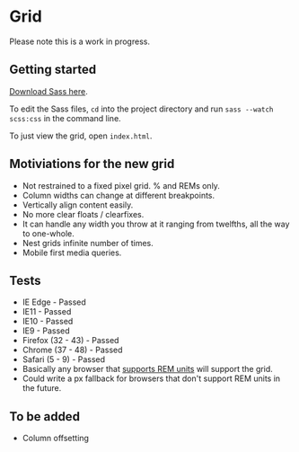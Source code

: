 # Grid

Please note this is a work in progress.

## Getting started

[Download Sass here](http://sass-lang.com/install).

To edit the Sass files, `cd` into the project directory and run `sass --watch scss:css` in the command line.

To just view the grid, open `index.html`.

## Motiviations for the new grid
* Not restrained to a fixed pixel grid. % and REMs only.
* Column widths can change at different breakpoints.
* Vertically align content easily.
* No more clear floats / clearfixes.
* It can handle any width you throw at it ranging from twelfths, all the way to one-whole.
* Nest grids infinite number of times.
* Mobile first media queries.
  
## Tests
* IE Edge - Passed
* IE11 - Passed
* IE10 - Passed
* IE9 - Passed
* Firefox (32 - 43) - Passed
* Chrome (37 - 48) - Passed
* Safari (5 - 9) - Passed
* Basically any browser that [supports REM units](http://caniuse.com/#feat=rem) will support the grid.
* Could write a px fallback for browsers that don't support REM units in the future.

## To be added
* Column offsetting